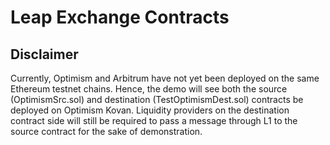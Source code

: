 # Leap Exchange Contracts

## Disclaimer
Currently, Optimism and Arbitrum have not yet been deployed on the same Ethereum testnet chains. Hence, the demo will see both the source (OptimismSrc.sol) and destination (TestOptimismDest.sol) contracts be deployed on Optimism Kovan. Liquidity providers on the destination contract side will still be required to pass a message through L1 to the source contract for the sake of demonstration.